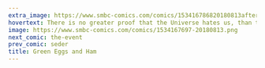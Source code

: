 ```yaml
---
extra_image: https://www.smbc-comics.com/comics/153416786820180813after.png
hovertext: There is no greater proof that the Universe hates us, than that a bug named after Texas can cause beef allergies.
image: https://www.smbc-comics.com/comics/1534167697-20180813.png
next_comic: the-event
prev_comic: seder
title: Green Eggs and Ham
---
```


